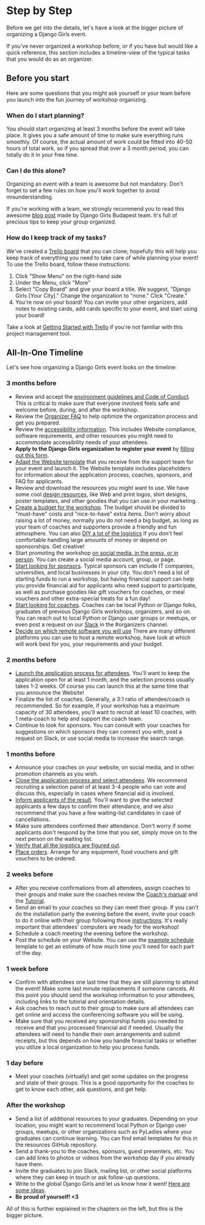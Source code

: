 # Step by Step

Before we get into the details, let's have a look at the bigger picture of organizing a Django Girls event.

If you've never organized a workshop before, or if you have but would like a quick reference, this section includes a timeline-view of the typical tasks that you would do as an organizer.

## Before you start

Here are some questions that you might ask yourself or your team before you launch into the fun journey of workshop organizing.

### When do I start planning?

You should start organizing at least 3 months before the event will take place. It gives you a safe amount of time to make sure everything runs smoothly. Of course, the actual amount of work could be fitted into 40-50 hours of total work, so if you spread that over a 3 month period, you can totally do it in your free time.

### Can I do this alone?

Organizing an event with a team is awesome but not mandatory. Don't forget to set a few rules on how you'll work together to avoid misunderstanding.

If you're working with a team, we strongly recommend you to read this awesome [blog post](http://blog.djangogirls.org/post/138915381173/a-toolkit-of-awesome-tips-tricks-from-seasoned) made by Django Girls Budapest team. It's full of precious tips to keep your group organized.

### How do I keep track of my tasks?

We've created a [Trello board](https://trello.com/b/xBRRgQRr/django-girls-template) that you can clone; hopefully this will help you keep track of everything you need to take care of while planning your event! To use the Trello board, follow these instructions:

1. Click "Show Menu" on the right-hand side
2. Under the Menu, click "More"
3. Select "Copy Board" and give your board a title. We suggest, "Django Girls [Your City]." Change the organization to "none." Click "Create."
4. You're now on your board! You can invite your other organizers, add notes to existing cards, add cards specific to your event, and start using your board!

Take a look at [Getting Started with Trello](http://help.trello.com/article/899-getting-started-video-demo) if you're not familiar with this project management tool.

## All-In-One Timeline

Let's see how organizing a Django Girls event looks on the timeline:

### 3 months before

- Review and accept the [environment guidelines and Code of Conduct](../../environment/README.md). This is critical to make sure that everyone involved feels safe and welcome before, during, and after the workshop.
- Review the [Organizer FAQ](https://faq-organizers.djangogirls.org/) to help optimize the organization process and get you prepared.
- Review the [accessibility information](../accessibility/README.md). This includes Website compliance, software requirements, and other resources you might need to accommodate accessibility needs of your attendees.
- __Apply to the Django Girls organization to register your event__ by [filling out this form](https://djangogirls.org/organize/).
- [Adapt the Website template](../../website/README.md) that you receive from the support team for your event and launch it. The Website template includes placeholders for information about the application process, coaches, sponsors, and FAQ for applicants.
- Review and download the resources you might want to use. We have some cool [design resources](../../resources/README.md), like Web and print logos, shirt designs, poster templates, and other goodies that you can use.in your marketing.
- [Create a budget for the workshop](../costs/README.md). The budget should be divided to "must-have" costs and "nice-to-have" extra items. Don't worry about raising a lot of money, normally you do not need a big budget, as long as your team of coaches and supporters provide a friendly and fun atmosphere. You can also [DIY a lot of the logistics](../diy/README.md) if you don't feel comfortable handling large amounts of money or depend on sponsorships. Get creative!
- Start promoting the workshop [on social media, in the press, or in person](../../promotion/README.md). You can create a social media account, group, or page.
- [Start looking for sponsors](../sponsors/README.md). Typical sponsors can include IT companies, universities, and local businesses in your city. You don't need a lot of starting funds to run a workshop, but having financial support can help you provide financial aid for applicants who need support to participate, as well as purchase goodies like gift vouchers for coaches, or meal vouchers and other extra-special treats for a fun day!
- [Start looking for coaches](../../coaches/README.md). Coaches can be local Python or Django folks, graduates of previous Django Girls workshops, organizers, and so on. You can reach out to local Python or Django user groups or meetups, or even post a request on our [Slack](https://djangogirls.slack.com/?) in the #organizers channel.
- [Decide on which remote software you will use](../logistics/tech_requirements.md) There are many different platforms you can use to host a remote workshop, have look at which will work best for you, your requirements and your budget.

### 2 months before

- [Launch the application process for attendees](../../application_form/README.md). You'll want to keep the application open for at least 1 month, and the selection process usually takes 1-2 weeks. Of course you can launch this at the same time that you announce the Website!
- Finalize the list of coaches. Generally, a 3:1 ratio of attendee/coach is recommended. So for example, if your workshop has a maximum capacity of 30 attendees, you'll want to recruit at least 10 coaches, with 1 meta-coach to help and support the coach team.
- Continue to look for sponsors. You can consult with your coaches for suggestions on which sponsors they can connect you with, post a request on Slack, or use social media to increase the search range.

### 1 months before

- Announce your coaches on your website, on social media, and in other promotion channels as you wish.
- [Close the application process and select attendees](../../application_form/selection.md). We recommend recruiting a selection panel of at least 3-4 people who can vote and discuss this, especially in cases where financial aid is involved.
- [Inform applicants of the result](../../application_form/communication.md). You'll want to give the selected applicants a few days to confirm their attendance, and we also recommend that you have a few waiting-list candidates in case of cancellations.
- Make sure attendees confirmed their attendance. Don't worry if some applicants don't respond by the time that you set, simply move on to the next person on the waiting list.
- [Verify that all the logistics are figured out](../logistics/README.md).
- [Place orders](../costs.md). Arrange for any equipment, food vouchers and gift vouchers to be ordered.

### 2 weeks before

- After you receive confirmations from all attendees, assign coaches to their groups and make sure the coaches review the [Coach's manual](http://coach.djangogirls.org/) and the [Tutorial](../../tutorial/README.md).
- Send an email to your coaches so they can meet their group. If you can't do the installation party the evening before the event, invite your coach to do it online with their group following those [instructions](http://tutorial.djangogirls.org/en/installation/index.html). It's really important that attendees' computers are ready for the workshop!
- Schedule a coach meeting the evening before the workshop.
- Post the schedule on your Website. You can use the [example schedule](../../example_schedule/README.md) template to get an estimate of how much time you'll need for each part of the day. 

### 1 week before

- Confirm with attendees one last time that they are still planning to attend the event! Make some last minute replacements if someone cancels. At this point you should send the workshop information to your attendees, including links to the tutorial and orientation details.
- Ask coaches to reach out to their group to make sure all attendees can get online and access the conferencing software you will be using.
- Make sure that you received any sponsorship funds you needed to receive and that you processed financial aid if needed. Usually the attendees will need to handle their own arrangements and submit receipts, but this depends on how you handle financial tasks or whether you utilize a local organization to help you process funds.

### 1 day before

- Meet your coaches (virtually) and get some updates on the progress and state of their groups. This is a good opportunity for the coaches to get to know each other, ask questions, and get help.

### After the workshop

- Send a list of additional resources to your graduates. Depending on your location, you might want to recommend local Python or Django user groups, meetups, or other organizations such as PyLadies where your graduates can continue learning. You can find email templates for this in the resources GitHub repository.
- Send a thank-you to the coaches, sponsors, guest presenters, etc. You can add links to photos or videos from the workshop day if you already have them.
- Invite the graduates to join Slack, mailing list, or other social platforms where they can keep in touch or ask follow-up questions.
- Write to the global Django Girls and let us know how it went! [Here are some ideas](../../after_the_event/README.md).
- __Be proud of yourself! <3__

All of this is further explained in the chapters on the left, but this is the bigger picture.
